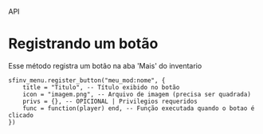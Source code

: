 API

# Registrando um botão
Esse método registra um botão na aba 'Mais' do inventario

```
sfinv_menu.register_button("meu_mod:nome", {
	title = "Titulo", -- Título exibido no botão
	icon = "imagem.png", -- Arquivo de imagem (precisa ser quadrada)
	privs = {}, -- OPICIONAL | Privilegios requeridos
	func = function(player) end, -- Função executada quando o botao é clicado
})
```
